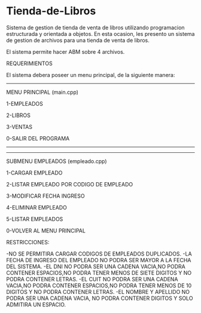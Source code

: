 # Tienda-de-Libros
Sistema de gestion de tienda de venta de libros utilizando programacion estructurada y orientada a objetos.
En esta ocasion, les presento un sistema de gestion de archivos para una tienda de venta de libros.

El sistema permite hacer ABM sobre 4 archivos.

REQUERIMIENTOS 

El sistema debera poseer un menu principal, de la siguiente manera:

-----------------------------------------------------------------------------------------

MENU PRINCIPAL (main.cpp)


1-EMPLEADOS

2-LIBROS

3-VENTAS

0-SALIR DEL PROGRAMA

-----------------------------------------------------------------------------------------

-----------------------------------------------------------------------------------------
SUBMENU EMPLEADOS (empleado.cpp)


1-CARGAR EMPLEADO

2-LISTAR EMPLEADO POR CODIGO DE EMPLEADO

3-MODIFICAR FECHA INGRESO

4-ELIMINAR EMPLEADO

5-LISTAR EMPLEADOS

0-VOLVER AL MENU PRINCIPAL

RESTRICCIONES:

-NO SE PERMITIRA CARGAR CODIGOS DE EMPLEADOS DUPLICADOS.
-LA FECHA DE INGRESO DEL EMPLEADO NO PODRA SER MAYOR A LA FECHA DEL SISTEMA.
-EL DNI NO PODRA SER UNA CADENA VACIA,NO PODRA CONTENER ESPACIOS,NO PODRA TENER MENOS DE SIETE DIGITOS Y NO PODRA CONTENER LETRAS.
-EL CUIT NO PODRA SER UNA CADENA VACIA,NO PODRA CONTENER ESPACIOS,NO PODRA TENER MENOS DE 10 DIGITOS Y NO PODRA CONTENER LETRAS.
-EL NOMBRE Y APELLIDO NO PODRA SER UNA CADENA VACIA, NO PODRA CONTENER DIGITOS Y SOLO ADMITIRA UN ESPACIO.
